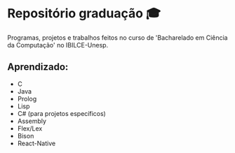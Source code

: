 # Repositório graduação :mortar_board:

Programas, projetos e trabalhos feitos no curso de 'Bacharelado em Ciência da Computação' no IBILCE-Unesp.

## Aprendizado:
- C
- Java
- Prolog
- Lisp
- C# (para projetos específicos)
- Assembly
- Flex/Lex
- Bison
- React-Native